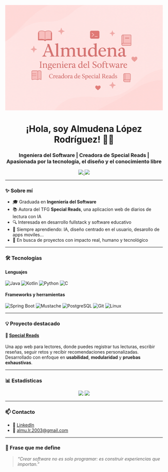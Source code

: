 <!-- Cabecera SVG -->
<p align="center">
  <img src="assets/header-almudena.svg 10_27_08.png" alt="Almudena López Rodríguez - Ingeniera del Software" />
</p>

<h1 align="center">¡Hola, soy Almudena López Rodríguez! 👩‍💻</h1>
<h3 align="center">Ingeniera del Software | Creadora de Special Reads | Apasionada por la tecnología, el diseño y el conocimiento libre</h3>

<p align="center">
  <a href="https://github.com/almuLR" target="_blank">
    <img src="https://img.shields.io/github/followers/almuLR?label=Follow&style=social" />
  </a>
  <a href="https://www.linkedin.com/in/tu-linkedin/" target="_blank">
    <img src="https://img.shields.io/badge/LinkedIn-blue?style=flat&logo=linkedin&labelColor=blue" />
  </a>
</p>

---

### ✨ Sobre mí

- 🎓 Graduada en **Ingeniería del Software**
- 📚 Autora del TFG **Special Reads**, una aplicacion web de diarios de lectura con IA
- 🔍 Interesada en desarrollo fullstack y software educativo
- 🧠 Siempre aprendiendo:  IA, diseño centrado en el usuario, desarollo de apps moviles…
- 💖 En busca de proyectos con impacto real, humano y tecnológico

---

### 🛠️ Tecnologías

#### Lenguajes
![Java](https://img.shields.io/badge/-Java-333333?style=flat&logo=java)
![Kotlin](https://img.shields.io/badge/-Kotlin-333333?style=flat&logo=kotlin)
![Python](https://img.shields.io/badge/-Python-333333?style=flat&logo=python)
![C](https://img.shields.io/badge/-C-333333?style=flat&logo=c)

#### Frameworks y herramientas
![Spring Boot](https://img.shields.io/badge/-SpringBoot-333333?style=flat&logo=spring-boot)
![Mustache](https://img.shields.io/badge/-Mustache-333333?style=flat&logo=mustache)
![PostgreSQL](https://img.shields.io/badge/-PostgreSQL-333333?style=flat&logo=postgresql)
![Git](https://img.shields.io/badge/-Git-333333?style=flat&logo=git)
![Linux](https://img.shields.io/badge/-Linux-333333?style=flat&logo=linux)

---

### 💡 Proyecto destacado

#### 📖 [Special Reads](https://github.com/almuLR/Special-Reads)

Una app web para lectores, donde puedes registrar tus lecturas, escribir reseñas, seguir retos y recibir recomendaciones personalizadas. Desarrollado con enfoque en **usabilidad**, **modularidad** y **pruebas exhaustivas**.

---

### 📊 Estadísticas

<p align="center">
  <img src="https://github-readme-stats.vercel.app/api?username=almuLR&show_icons=true&theme=rose_pine&hide_border=true" />
  <img src="https://github-readme-stats.vercel.app/api/top-langs/?username=almuLR&layout=compact&theme=rose_pine&hide_border=true" />
</p>

---

### 📫 Contacto

- 💼 [LinkedIn](https://www.linkedin.com/in/almudena-l%C3%B3pez-rodr%C3%ADguez-0433582b6?utm_source=share&utm_campaign=share_via&utm_content=profile&utm_medium=ios_app)
- 📧 almu.lr.2003@gmail.com

---

### 📝 Frase que me define

> *“Crear software no es solo programar: es construir experiencias que importan.”*
